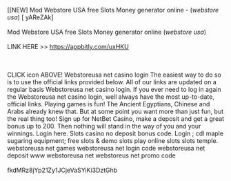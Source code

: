 [[NEW] Mod Webstore USA free Slots Money generator online - (*webstore usa*) [ yAReZAk]
<br>
<br>Mod Webstore USA free Slots Money generator online (*webstore usa*)
<br>
<br>LINK HERE >> https://appbitly.com/uxHKU

<br>
<br>CLICK  icon ABOVE! Webstoreusa net casino login The easiest way to do so is to use the official links provided below.  All of our links are updated on a regular basis Webstoreusa net casino login.  If you ever need to log in again the Webstoreusa net casino login, well always have the most up-to-date, official links.  Playing games is fun! The Ancient Egyptians, Chinese and Arabs already knew that.  But at some point you want more than just fun, but the real thing too! Sign up for NetBet Casino, make a deposit and get a great bonus up to 200.  Then nothing will stand in the way of you and your winnings.  Login here. Slots casino no deposit bonus code.  Login ; cdl maple sugaring equipment; free slots & demo slots  play online slots  slots temple.  webstoreusa net games webstoreusa net login code webstoreusa net deposit www webstoreusa net webstoreus net promo code
<br>
<br>fkdMRz8jYp21Zy1JCjeVaSYiKi3DztGhb
<br>

